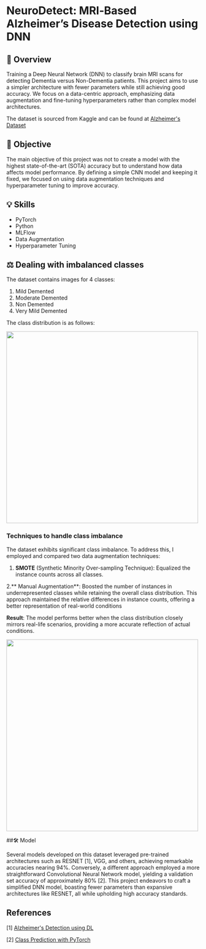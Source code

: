 # NeuroDetect: MRI‑Based Alzheimer’s Disease Detection using DNN

## 🧠 Overview
Training a Deep Neural Network (DNN) to classify brain MRI scans for detecting Dementia versus Non-Dementia patients. This project aims to use a simpler architecture with fewer parameters while still achieving good accuracy. We focus on a data-centric approach, emphasizing data augmentation and fine-tuning hyperparameters rather than complex model architectures.

The dataset is sourced from Kaggle and can be found at [Alzheimer's Dataset](https://www.kaggle.com/datasets/tourist55/alzheimers-dataset-4-class-of-images)

## 🎯 Objective
The main objective of this project was not to create a model with the highest state-of-the-art (SOTA) accuracy but to understand how data affects model performance. By defining a simple CNN model and keeping it fixed, we focused on using data augmentation techniques and hyperparameter tuning to improve accuracy.

## 💡 Skills
- PyTorch
- Python
- MLFlow
- Data Augmentation
- Hyperparameter Tuning

## ⚖️ Dealing with imbalanced classes

The dataset contains images for 4 classes:
1. Mild Demented
2. Moderate Demented
3. Non Demented
4. Very Mild Demented
   
The class distribution is as follows:

<img src="https://github.com/AishwaryaHastak/Alzheimer-s-Detection/assets/31357026/d8d2acd0-2164-4d52-8f7d-981b1aca6ea1" width="500">


### Techniques to handle class imbalance
The dataset exhibits significant class imbalance. To address this, I employed and compared two data augmentation techniques:

1. **SMOTE** (Synthetic Minority Over-sampling Technique): Equalized the instance counts across all classes.

2.** Manual Augmentation**: Boosted the number of instances in underrepresented classes while retaining the overall class distribution. This approach maintained the relative differences in instance counts, offering a better representation of real-world conditions

**Result**: The model performs better when the class distribution closely mirrors real-life scenarios, providing a more accurate reflection of actual conditions.

<img src="https://github.com/AishwaryaHastak/Alzheimer-s-Detection/assets/31357026/b4156ce0-3089-4293-8d8c-a9865f182f43" width="500">

##🛠️ Model 

Several models developed on this dataset leveraged pre-trained architectures such as RESNET [1], VGG, and others, achieving remarkable accuracies nearing 94%. Conversely, a different approach employed a more straightforward Convolutional Neural Network model, yielding a validation set accuracy of approximately 80% [2]. This project endeavors to craft a simplified DNN model, boasting fewer parameters than expansive architectures like RESNET, all while upholding high accuracy standards.

## References

[1] [Alzheimer's Detection using DL](https://www.kaggle.com/code/mihirbhatkar/alzheimer-s-detection-using-dl)

[2] [Class Prediction with PyTorch](https://www.kaggle.com/code/natsu18/class-prediction-pytorch)

